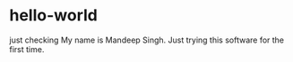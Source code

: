 # hello-world
just checking
My name is Mandeep Singh. Just trying this software for the first time.
